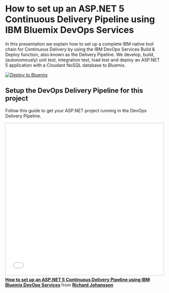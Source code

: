 # How to set up an ASP.NET 5 Continuous Delivery Pipeline using IBM Bluemix DevOps Services

In this presentation we explain how to set up a complete IBM native tool chain for Continuous Delivery by using the IBM DevOps Services Build & Deploy function, also known as the Delivery Pipeline. We develop, build, (autonomously) unit test, integration test, load test and deploy an ASP.NET 5 application with a Cloudant NoSQL database to Bluemix.

[![Deploy to Bluemix](https://bluemix.net/deploy/button.png)](https://bluemix.net/deploy)

## Setup the DevOps Delivery Pipeline for this project

Follow this guide to get your ASP.NET project running in the DevOps Delivery Pipeline. 

[Setup Guide from Slide Share]: (http://www.slideshare.net/RichardJohansson1/how-to-set-up-an-aspnet-5-continuous-delivery-pipeline-using-ibm-bluemix-devops-services)

<iframe src="//www.slideshare.net/slideshow/embed_code/key/NsJZGfThhC7KX5" width="595" height="485" frameborder="0" marginwidth="0" marginheight="0" scrolling="no" style="border:1px solid #CCC; border-width:1px; margin-bottom:5px; max-width: 100%;" allowfullscreen> </iframe> <div style="margin-bottom:5px"> <strong> <a href="//www.slideshare.net/RichardJohansson1/how-to-set-up-an-aspnet-5-continuous-delivery-pipeline-using-ibm-bluemix-devops-services" title="How to set up an ASP.NET 5 Continuous Delivery Pipeline using IBM Bluemix DevOps Services" target="_blank">How to set up an ASP.NET 5 Continuous Delivery Pipeline using IBM Bluemix DevOps Services</a> </strong> from <strong><a target="_blank" href="//www.slideshare.net/RichardJohansson1">Richard Johansson</a></strong> </div>
